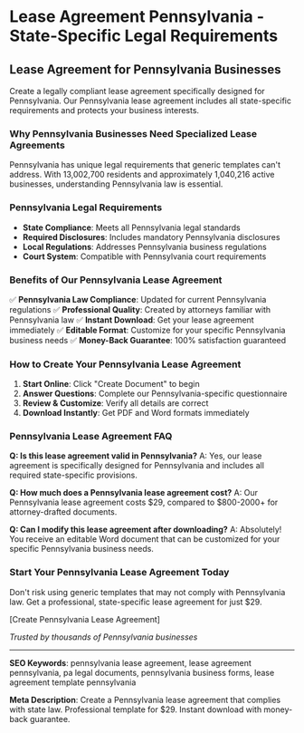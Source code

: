 # Lease Agreement Pennsylvania - State-Specific Legal Requirements

## Lease Agreement for Pennsylvania Businesses

Create a legally compliant lease agreement specifically designed for Pennsylvania. Our Pennsylvania lease agreement includes all state-specific requirements and protects your business interests.

### Why Pennsylvania Businesses Need Specialized Lease Agreements

Pennsylvania has unique legal requirements that generic templates can't address. With 13,002,700 residents and approximately 1,040,216 active businesses, understanding Pennsylvania law is essential.

### Pennsylvania Legal Requirements

- **State Compliance**: Meets all Pennsylvania legal standards
- **Required Disclosures**: Includes mandatory Pennsylvania disclosures
- **Local Regulations**: Addresses Pennsylvania business regulations
- **Court System**: Compatible with Pennsylvania court requirements

### Benefits of Our Pennsylvania Lease Agreement

✅ **Pennsylvania Law Compliance**: Updated for current Pennsylvania regulations
✅ **Professional Quality**: Created by attorneys familiar with Pennsylvania law
✅ **Instant Download**: Get your lease agreement immediately
✅ **Editable Format**: Customize for your specific Pennsylvania business needs
✅ **Money-Back Guarantee**: 100% satisfaction guaranteed

### How to Create Your Pennsylvania Lease Agreement

1. **Start Online**: Click "Create Document" to begin
2. **Answer Questions**: Complete our Pennsylvania-specific questionnaire
3. **Review & Customize**: Verify all details are correct
4. **Download Instantly**: Get PDF and Word formats immediately

### Pennsylvania Lease Agreement FAQ

**Q: Is this lease agreement valid in Pennsylvania?**
A: Yes, our lease agreement is specifically designed for Pennsylvania and includes all required state-specific provisions.

**Q: How much does a Pennsylvania lease agreement cost?**
A: Our Pennsylvania lease agreement costs $29, compared to $800-2000+ for attorney-drafted documents.

**Q: Can I modify this lease agreement after downloading?**
A: Absolutely! You receive an editable Word document that can be customized for your specific Pennsylvania business needs.

### Start Your Pennsylvania Lease Agreement Today

Don't risk using generic templates that may not comply with Pennsylvania law. Get a professional, state-specific lease agreement for just $29.

[Create Pennsylvania Lease Agreement]

_Trusted by thousands of Pennsylvania businesses_

---

**SEO Keywords**: pennsylvania lease agreement, lease agreement pennsylvania, pa legal documents, pennsylvania business forms, lease agreement template pennsylvania

**Meta Description**: Create a Pennsylvania lease agreement that complies with state law. Professional template for $29. Instant download with money-back guarantee.
